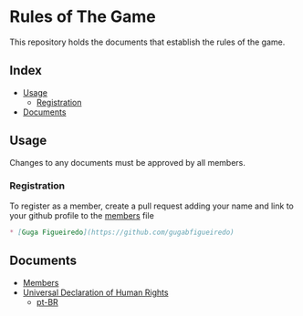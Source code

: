 # Rules of The Game

This repository holds the documents that establish the rules of the game.

## Index

* [Usage](#usage)
  * [Registration](#registration)
* [Documents](#documents)

## Usage

Changes to any documents must be approved by all members.

### Registration

To register as a member, create a pull request adding your name and link to your github profile to the [members](members.md) file

```md
* [Guga Figueiredo](https://github.com/gugabfigueiredo)
```

## Documents

* [Members](members.md)
* [Universal Declaration of Human Rights](human-rights/universal-declaration-of-human-rights.md)
  * [pt-BR](human-rights/declaracao-universal-dos-direitos-humanos.md)
